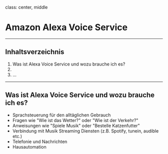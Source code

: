 class: center, middle

# Amazon Alexa Voice Service

---

## Inhaltsverzeichnis

1. Was ist Alexa Voice Service und wozu brauche ich es?
2. 
3. ...

---

## Was ist Alexa Voice Service und wozu brauche ich es?
- Sprachsteuerung für den alltäglichen Gebrauch
- Fragen wie "Wie ist das Wetter?" oder "Wie ist der Verkehr?"
- Anweisungen wie "Spiele Musik" oder "Bestelle Katzenfutter"
- Verbindung mit Musik Streaming Diensten (z.B. Spotify, tunein, audible etc.)
- Telefonie und Nachrichten
- Hausautomation
